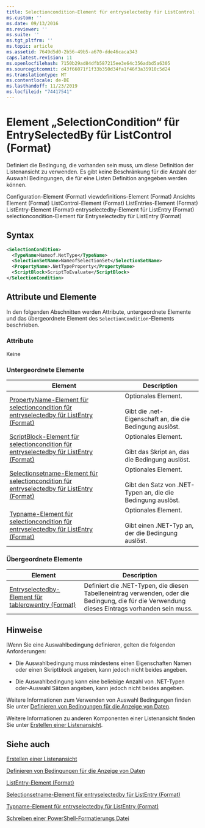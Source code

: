 ```yaml
---
title: Selectioncondition-Element für entryselectedby für ListControl (Format) | Microsoft-Dokumentation
ms.custom: ''
ms.date: 09/13/2016
ms.reviewer: ''
ms.suite: ''
ms.tgt_pltfrm: ''
ms.topic: article
ms.assetid: 7649d5d0-2b56-49b5-a670-dde46caca343
caps.latest.revision: 11
ms.openlocfilehash: 7150b29ad84dfb587215ee3e64c356adbd5a6305
ms.sourcegitcommit: d43f66071f1f33b350d34fa1f46f3a35910c5d24
ms.translationtype: MT
ms.contentlocale: de-DE
ms.lasthandoff: 11/23/2019
ms.locfileid: "74417541"
---
```

# <a name="selectioncondition-element-for-entryselectedby-for-listcontrol-format"></a>Element „SelectionCondition“ für EntrySelectedBy für ListControl (Format)

Definiert die Bedingung, die vorhanden sein muss, um diese Definition der Listenansicht zu verwenden. Es gibt keine Beschränkung für die Anzahl der Auswahl Bedingungen, die für eine Listen Definition angegeben werden können.

Configuration-Element (Format) viewdefinitions-Element (Format) Ansichts Element (Format) ListControl-Element (Format) ListEntries-Element (Format) ListEntry-Element (Format) entryselectedby-Element für ListEntry (Format) selectioncondition-Element für Entryselectedby für ListEntry (Format)

## <a name="syntax"></a>Syntax

```xml
<SelectionCondition>
  <TypeName>Nameof.NetType</TypeName>
  <SelectionSetName>NameofSelectionSet</SelectionSetName>
  <PropertyName>.NetTypeProperty</PropertyName>
  <ScriptBlock>ScriptToEvaluate</ScriptBlock>
</SelectionCondition>
```

## <a name="attributes-and-elements"></a>Attribute und Elemente

In den folgenden Abschnitten werden Attribute, untergeordnete Elemente und das übergeordnete Element des `SelectionCondition`-Elements beschrieben.

### <a name="attributes"></a>Attribute

Keine

### <a name="child-elements"></a>Untergeordnete Elemente

|Element|Description|
|-------------|-----------------|
|[PropertyName-Element für selectioncondition für entryselectedby für ListEntry (Format)](./propertyname-element-for-selectioncondition-for-entryselectedby-for-listcontrol-format.md)|Optionales Element.<br /><br /> Gibt die .net-Eigenschaft an, die die Bedingung auslöst.|
|[ScriptBlock-Element für selectioncondition für entryselectedby für ListEntry (Format)](./scriptblock-element-for-selectioncondition-for-entryselectedby-for-listcontrol-format.md)|Optionales Element.<br /><br /> Gibt das Skript an, das die Bedingung auslöst.|
|[Selectionsetname-Element für selectioncondition für entryselectedby für ListEntry (Format)](./selectionsetname-element-for-selectioncondition-for-entryselectedby-for-listentry-format.md)|Optionales Element.<br /><br /> Gibt den Satz von .NET-Typen an, die die Bedingung auslöst.|
|[Typname-Element für selectioncondition für entryselectedby für ListEntry (Format)](./typename-element-for-selectioncondition-for-entryselectedby-for-listcontrol-format.md)|Optionales Element.<br /><br /> Gibt einen .NET-Typ an, der die Bedingung auslöst.|

### <a name="parent-elements"></a>Übergeordnete Elemente

|Element|Description|
|-------------|-----------------|
|[Entryselectedby-Element für tablerowentry (Format)](./entryselectedby-element-for-tablerowentry-for-tablecontrol-format.md)|Definiert die .NET-Typen, die diesen Tabelleneintrag verwenden, oder die Bedingung, die für die Verwendung dieses Eintrags vorhanden sein muss.|

## <a name="remarks"></a>Hinweise

lWenn Sie eine Auswahlbedingung definieren, gelten die folgenden Anforderungen:

- Die Auswahlbedingung muss mindestens einen Eigenschaften Namen oder einen Skriptblock angeben, kann jedoch nicht beides angeben.

- Die Auswahlbedingung kann eine beliebige Anzahl von .NET-Typen oder-Auswahl Sätzen angeben, kann jedoch nicht beides angeben.

Weitere Informationen zum Verwenden von Auswahl Bedingungen finden Sie unter [Definieren von Bedingungen für die Anzeige von Daten](./defining-conditions-for-displaying-data.md).

Weitere Informationen zu anderen Komponenten einer Listenansicht finden Sie unter [Erstellen einer Listenansicht](./creating-a-list-view.md).

## <a name="see-also"></a>Siehe auch

[Erstellen einer Listenansicht](./creating-a-list-view.md)

[Definieren von Bedingungen für die Anzeige von Daten](./defining-conditions-for-displaying-data.md)

[ListEntry-Element (Format)](./listentry-element-for-listcontrol-format.md)

[Selectionsetname-Element für entryselectedby für ListEntry (Format)](./selectionsetname-element-for-entryselectedby-for-listcontrol-format.md)

[Typname-Element für entryselectedby für ListEntry (Format)](/powershell/scripting/developer/format/typename-element-for-entryselectedby-for-listcontrol-format)

[Schreiben einer PowerShell-Formatierungs Datei](./writing-a-powershell-formatting-file.md)
